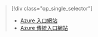 > [!div class="op_single_selector"]
> * [Azure 入口網站](../articles/storage/storage-e2e-troubleshooting.md)
> * [Azure 傳統入口網站](../articles/storage/storage-e2e-troubleshooting-classic-portal.md)
> 
> 

